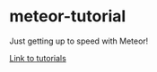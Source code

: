 # meteor-tutorial

Just getting up to speed with Meteor!

[Link to tutorials](https://www.meteor.com/tutorials)

